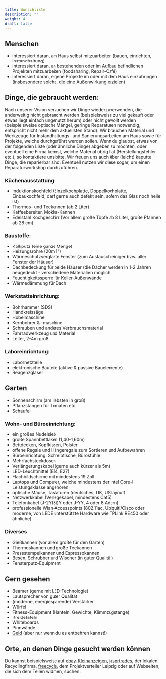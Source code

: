 ```yaml
---
title: Wunschliste
description: ""
weight: 4
draft: false
---
```


## Menschen

- interessiert daran, am Haus selbst mitzuarbeiten (bauen, einrichten, instandhaltung)
- interessiert daran, an bestehenden oder im Aufbau befindlichen Projekten mitzuarbeiten (foodsharing, Repair-Café)
- interessiert daran, eigene Projekte im oder mit dem Haus einzubringen (insbesondere solche, die eine Außenwirkung erzielen)

## Dinge, die gebraucht werden:

Nach unserer Vision versuchen wir Dinge wiederzuverwenden, die anderweitig nicht gebraucht werden (beispielsweise zu viel gekauft oder etwas liegt einfach ungenutzt herum) oder nicht gewollt werden (beispielsweise optische Mängel, geringe Reparaturen notwendig, entspricht nicht mehr dem aktuellsten Stand).
Wir brauchen Material und Werkzeuge für Instandhaltungs- und Sanierungsarbeiten am Haus sowie für Projekte, welche durchgeführt werden sollen.
Wenn du glaubst, etwas von der folgenden Liste (oder ähnliche Dinge) abgeben zu möchten, oder eventuell eine Firma kennst, welche Material übrig hat (Herstellungsfehler etc.), so kontaktiere uns bitte.
Wir freuen uns auch über (leicht) kaputte Dinge, die reparierbar sind. Eventuell nutzen wir diese sogar, um einen Reparaturworkshop durchzuführen.

### Küchenausstattung:
- Induktionskochfeld (Einzelkochplatte, Doppelkochplatte, Einbaukochfeld; darf gerne auch defekt sein, sofern das Glas noch heile ist)
- Thermos- und Teekannen (ab 2 Liter)
- Kaffeebereiter, Mokka-Kannen
- Edelstahl Kochgeschirr (Vor allem große Töpfe ab 8 Liter, große Pfannen ab 28 cm)

### Baustoffe:

- Kalkputz (eine ganze Menge)
- Heizungsrohre (20m 1")
- Wärmeschutzverglaste Fenster (zum Austausch einiger bzw. aller Fenster der Häuser)
- Dachbedeckung für beide Häuser (die Dächer werden in 1-2 Jahren neugedeckt - verschiedene Materialien möglich)
- Feuchtigkeitssperre für Keller-Außenwände
- Wärmedämmung für Dach

### Werkstatteinrichtung:

- Bohrhammer (SDS)
- Handkreissäge
- Hobelmaschine
- Kernbohrer & -maschine
- Schrauben und anderes Verbrauchsmaterial
- Fahrradwerkzeug und Material
- Leiter, 2-4m groß

### Laboreinrichtung:

- Labornetzteile
- elektronische Bauteile (aktive & passive Bauelemente)
- Reagenzgläser

## Garten

- Sonnenschirm (am liebsten in groß)
- Pflanzstangen für Tomaten etc.
- Schaufel

### Wohn- und Büroeinrichtung:

- ein großes Nudelsieb
- große Spannbettlaken (1,40-1,60m)
- Bettdecken, Kopfkissen, Polster
- offene Regale und Hängeregale zum Sortieren und Aufbewahren
- Büroeinrichtung: Schreibtische, Bürostühle
- Mehrfachsteckdosen
- Verlängerungskabel (gerne auch kürzer als 5m)
- LED-Leuchtmittel (E14, E27)
- Flachbildschirme mit mindestens 19 Zoll
- Laptops und Computer, welche mindestens der Intel Core-I Leistungsklasse angehören
- optische Mäuse, Tastaturen (deutsches, UK, US layout)
- Netzwerkkabel (Verlegekabel, mindestens Cat5)
- Telefonkabel (J-2Y(St)Y oder J-YY, 4 oder 8 Adern)
- professionelle Wlan-Accesspoints (802.11ac, Ubiquiti/Cisco oder moderne, von LEDE unterstützte Hardware wie TPLink RE450 oder ähnliche)

### Diverses
- Gießkannen (vor allem große für den Garten)
- Thermoskannen und große Teekannen
- Pressstempelkannen und Espressokannen
- Besen, Schrubber und Wischer (in guter Qualität)
- Fensterputz-Equipment

## Gern gesehen

- Beamer (gerne mit LED-Technologie)
- Lautsprecher von guter Qualität
- (moderne, energiesparende) Verstärker
- Würfel
- Fitness-Equipment (Hanteln, Gewichte, Klimmzugstange)
- Kreidetafeln
- Whiteboards
- Pinnwände
- [Geld](../../contact) (aber nur wenn du es entbehren kannst!)

## Orte, an denen Dinge gesucht werden können

Du kannst beispielsweise auf [ebay-Kleinanzeigen](https://www.ebay-kleinanzeigen.de/), [jasprtrades](https://jasprtrades.com/), der lokalen Recyclingfirma, [freecycle](https://www.freecycle.org/), dem Projektverteiler Leipzig oder auf Webseiten, die sich dem Teilen widmen, suchen.
